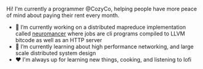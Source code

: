 Hi! I'm currently a programmer @CozyCo, helping people have more peace of mind about paying their rent every month.

- 🔭 I’m currently working on a distributed mapreduce implementation called [neuromancer](https://github.com/alyssaverkade/neuromancer) where jobs are cli programs compiled to LLVM bitcode as well as an HTTP server
- 🌱 I’m currently learning about high performance networking, and large scale distributed system design
- :heart: I'm always up for learning new things, cooking, and listening to lofi
